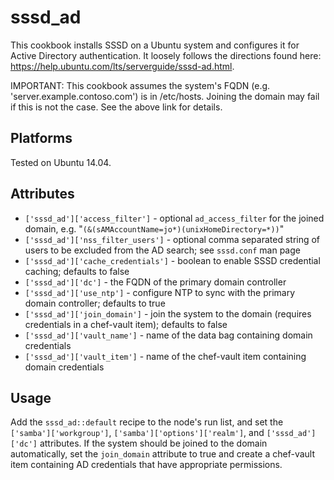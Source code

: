 # sssd_ad

This cookbook installs SSSD on a Ubuntu system and configures it for Active Directory authentication. It loosely follows the directions found here: https://help.ubuntu.com/lts/serverguide/sssd-ad.html.

IMPORTANT: This cookbook assumes the system's FQDN (e.g. 'server.example.contoso.com') is in /etc/hosts. Joining the domain may fail if this is not the case. See the above link for details.

Platforms
---------
Tested on Ubuntu 14.04.

Attributes
-----------
- `['sssd_ad']['access_filter']` - optional `ad_access_filter` for the joined domain, e.g. "`(&(sAMAccountName=jo*)(unixHomeDirectory=*))`"
- `['sssd_ad']['nss_filter_users']` - optional comma separated string of users to be excluded from the AD search; see `sssd.conf` man page
- `['sssd_ad']['cache_credentials']` - boolean to enable SSSD credential caching; defaults to false
- `['sssd_ad']['dc']` - the FQDN of the primary domain controller
- `['sssd_ad']['use_ntp']` - configure NTP to sync with the primary domain controller; defaults to true
- `['sssd_ad']['join_domain']` - join the system to the domain (requires credentials in a chef-vault item); defaults to false
- `['sssd_ad']['vault_name']` - name of the data bag containing domain credentials
- `['sssd_ad']['vault_item']` - name of the chef-vault item containing domain credentials

Usage
-----
Add the `sssd_ad::default` recipe to the node's run list, and set the `['samba']['workgroup']`, `['samba']['options']['realm']`, and `['sssd_ad']['dc']` attributes. If the system should be joined to the domain automatically, set the `join_domain` attribute to true and create a chef-vault item containing AD credentials that have appropriate permissions.
